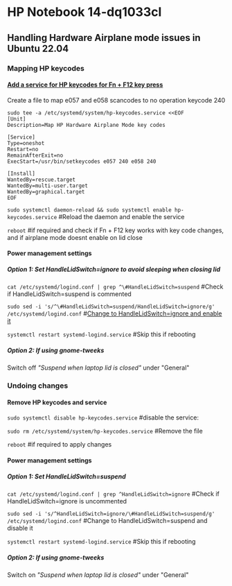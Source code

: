 # HP Notebook 14-dq1033cl
## Handling Hardware Airplane mode issues in Ubuntu 22.04 

### Mapping HP keycodes
#### [Add a service for HP keycodes for Fn + F12 key press](https://askubuntu.com/questions/965595/why-does-airplane-mode-keep-toggling-on-my-hp-laptop-in-ubuntu-18-04)

Create a file to map e057 and e058 scancodes to no operation keycode 240

```
sudo tee -a /etc/systemd/system/hp-keycodes.service <<EOF
[Unit]
Description=Map HP Hardware Airplane Mode key codes

[Service]
Type=oneshot
Restart=no
RemainAfterExit=no
ExecStart=/usr/bin/setkeycodes e057 240 e058 240

[Install]
WantedBy=rescue.target
WantedBy=multi-user.target
WantedBy=graphical.target
EOF
```

`sudo systemctl daemon-reload && sudo systemctl enable hp-keycodes.service` #Reload the daemon and enable the service

`reboot` #if required and check if Fn + F12 key works with key code changes, and if airplane mode doesnt enable on lid close

#### Power management settings

##### Option 1: Set HandleLidSwitch=ignore to avoid sleeping when closing lid

`cat /etc/systemd/logind.conf | grep ^\#HandleLidSwitch=suspend` #Check if HandleLidSwitch=suspend is commented

`sudo sed -i 's/^\#HandleLidSwitch=suspend/HandleLidSwitch=ignore/g' /etc/systemd/logind.conf` #[Change to HandleLidSwitch=ignore and enable it](https://tipsonubuntu.com/2018/04/28/change-lid-close-action-ubuntu-18-04-lts/)

`systemctl restart systemd-logind.service` #Skip this if rebooting

##### Option 2: If using gnome-tweeks

Switch off _"Suspend when laptop lid is closed"_ under "General"

### Undoing changes

#### Remove HP keycodes and service

`sudo systemctl disable hp-keycodes.service` #disable the service:

`sudo rm /etc/systemd/system/hp-keycodes.service` #Remove the file

`reboot` #if required to apply changes

#### Power management settings

##### Option 1: Set HandleLidSwitch=suspend

`cat /etc/systemd/logind.conf | grep ^HandleLidSwitch=ignore` #Check if HandleLidSwitch=ignore is uncommented

`sudo sed -i 's/^HandleLidSwitch=ignore/\#HandleLidSwitch=suspend/g' /etc/systemd/logind.conf` #Change to HandleLidSwitch=suspend and disable it

`systemctl restart systemd-logind.service` #Skip this if rebooting

##### Option 2: If using gnome-tweeks

Switch on _"Suspend when laptop lid is closed"_ under "General"
